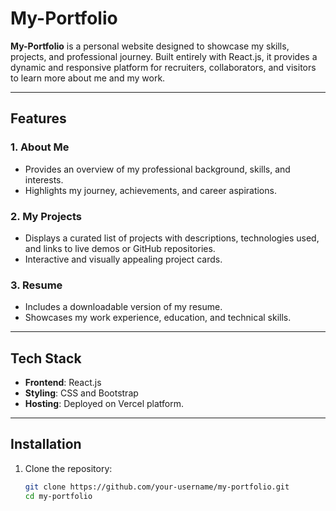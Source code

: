 # My-Portfolio

**My-Portfolio** is a personal website designed to showcase my skills, projects, and professional journey. Built entirely with React.js, it provides a dynamic and responsive platform for recruiters, collaborators, and visitors to learn more about me and my work.

---

## Features

### **1. About Me**
- Provides an overview of my professional background, skills, and interests.
- Highlights my journey, achievements, and career aspirations.

### **2. My Projects**
- Displays a curated list of projects with descriptions, technologies used, and links to live demos or GitHub repositories.
- Interactive and visually appealing project cards.

### **3. Resume**
- Includes a downloadable version of my resume.
- Showcases my work experience, education, and technical skills.

---

## Tech Stack

- **Frontend**: React.js
- **Styling**: CSS and Bootstrap
- **Hosting**: Deployed on Vercel platform.

---

## Installation

1. Clone the repository:
   ```bash
   git clone https://github.com/your-username/my-portfolio.git
   cd my-portfolio
